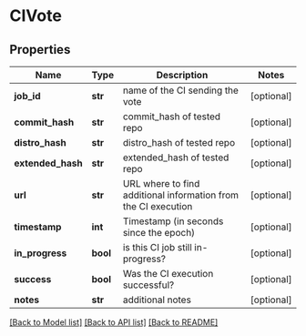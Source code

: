 # CIVote

## Properties
Name | Type | Description | Notes
------------ | ------------- | ------------- | -------------
**job_id** | **str** | name of the CI sending the vote | [optional] 
**commit_hash** | **str** | commit_hash of tested repo | [optional] 
**distro_hash** | **str** | distro_hash of tested repo | [optional] 
**extended_hash** | **str** | extended_hash of tested repo | [optional] 
**url** | **str** | URL where to find additional information from the CI execution | [optional] 
**timestamp** | **int** | Timestamp (in seconds since the epoch) | [optional] 
**in_progress** | **bool** | is this CI job still in-progress? | [optional] 
**success** | **bool** | Was the CI execution successful? | [optional] 
**notes** | **str** | additional notes | [optional] 

[[Back to Model list]](../README.md#documentation-for-models) [[Back to API list]](../README.md#documentation-for-api-endpoints) [[Back to README]](../README.md)


